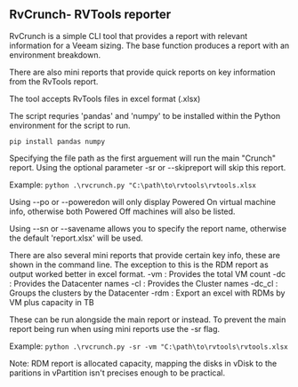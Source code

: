 ## RvCrunch- RVTools reporter

RvCrunch is a simple CLI tool that provides a report with relevant information for a Veeam sizing. The base function produces a report with an environment breakdown.

There are also mini reports that provide quick reports on key information from the RvTools report.

The tool accepts RvTools files in excel format (.xlsx)

The script requries 'pandas' and 'numpy' to be installed within the Python environment for the script to run.

`pip install pandas numpy`

Specifying the file path as the first arguement will run the main "Crunch" report. Using the optional parameter -sr or --skipreport will skip this report.

Example:
`python .\rvcrunch.py "C:\path\to\rvtools\rvtools.xlsx`

Using --po or --poweredon will only display Powered On virtual machine info, otherwise both Powered Off machines will also be listed.

Using --sn or --savename allows you to specify the report name, otherwise the default 'report.xlsx' will be used.

There are also several mini reports that provide certain key info, these are shown in the command line. The exception to this is the RDM report as output worked better in excel format.
-vm : Provides the total VM count
-dc : Provides the Datacenter names
-cl : Provides the Cluster names
-dc_cl : Groups the clusters by the Datacenter
-rdm : Export an excel with RDMs by VM plus capacity in TB

These can be run alongside the main report or instead. To prevent the main report being run when using mini reports use the -sr flag.

Example:
`python .\rvcrunch.py -sr -vm "C:\path\to\rvtools\rvtools.xlsx`

Note: RDM report is allocated capacity, mapping the disks in vDisk to the paritions in vPartition isn't precises enough to be practical.
